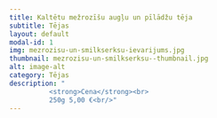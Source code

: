 ```yaml
---
title: Kaltētu mežrozīšu augļu un pīlādžu tēja
subtitle: Tējas
layout: default
modal-id: 1
img: mezrozisu-un-smilkserksu-ievarijums.jpg
thumbnail: mezrozisu-un-smilkserksu--thumbnail.jpg
alt: image-alt
category: Tējas
description: "
          <strong>Cena</strong><br>
          250g 5,00 €<br/>"
---
```

